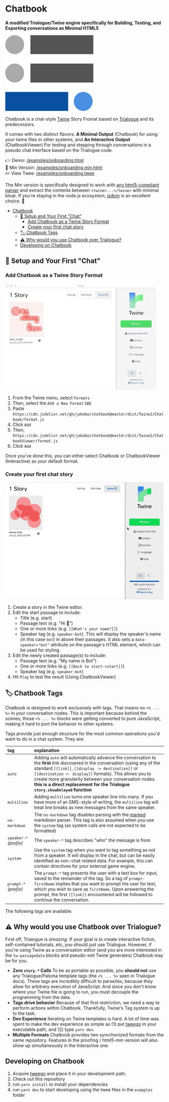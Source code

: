 # Chatbook

**A modified Trialogue/Twine engine specifically for Building, Testing, and Exporting conversations as Minimal HTML5**

![Chatbook logo](dist/Twine2/Chatbook/icon.svg)

Chatbook is a chat-style [Twine](http://twinery.org) Story Fromat based on [Trialogue](https://github.com/phivk/trialogue) and its predecessors.

It comes with two distinct flavors: **A Minimal Output** (Chatbook) for using your twine files in other systems, and **An Interactive Output** (ChatbookViewer) For testing and stepping through conversations in a pseudo chat interface based on the Trialogue code.

👉 Demo: [/examples/onboarding.html](http://htmlpreview.github.io/?https://github.com/jakobo/chatbook/blob/master/examples/onboarding.html) <br>
📂 Min Version: [/examples/onboarding.min.html](http://htmlpreview.github.io/?https://github.com/jakobo/chatbook/blob/master/examples/onboarding.min.html) <br>
✏️ View Twee: [/examples/onboarding.twee](/examples/onboarding.twee)

The Min version is specifically designed to work with [any html5-compliant parser](https://en.wikipedia.org/wiki/Comparison_of_HTML_parsers) and extract the contents between `<twine>...</twine>` with minimal bloat. If you're staying in the node.js ecosystem, [jsdom](https://www.npmjs.com/package/jsdom) is an excellent choice. 🎉

- [Chatbook](#chatbook)
  - [🚀 Setup and Your First "Chat"](#%f0%9f%9a%80-setup-and-your-first-%22chat%22)
    - [Add Chatbook as a Twine Story Format](#add-chatbook-as-a-twine-story-format)
    - [Create your first chat story](#create-your-first-chat-story)
  - [🏷 Chatbook Tags](#%f0%9f%8f%b7-chatbook-tags)
  - [⚠️ Why would you use Chatbook over Trialogue?](#%e2%9a%a0%ef%b8%8f-why-would-you-use-chatbook-over-trialogue)
  - [Developing on Chatbook](#developing-on-chatbook)

## 🚀 Setup and Your First "Chat"

### Add Chatbook as a Twine Story Format

![add](/docs/add-format.gif)

1. From the Twine menu, select `Formats`
2. Then, select the `Add a New Format` tab
3. Paste `https://cdn.jsdelivr.net/gh/jakobo/chatbook@master/dist/Twine2/Chatbook/format.js`
4. Click `Add`
5. Then, `https://cdn.jsdelivr.net/gh/jakobo/chatbook@master/dist/Twine2/ChatbookViewer/format.js`
6. Click `Add`

Once you've done this, you can either select Chatbook or ChatbookViewer (Interactive) as your default format.

### Create your first chat story

![create a chat](/docs/trialogue-create.gif)

1. Create a story in the Twine editor.
2. Edit the start passage to include:
   - Title (e.g. start)
   - Passage text (e.g. "Hi 👋")
   - One or more links (e.g. `[[What's your name?]]`)
   - Speaker tag (e.g. `speaker-bot`). This will display the speaker's name (in this case `bot`) in above their passages. It also sets a `data-speaker="bot"` attribute on the passage's HTML element, which can be used for styling.
3. Edit the newly created passage(s) to include:
   - Passage text (e.g. "My name is Bot")
   - One or more links (e.g. `[[Back to start->start]]`)
   - Speaker tag (e.g. `speaker-bot`)
4. Hit `Play` to test the result (Using ChatbookViewer)

## 🏷 Chatbook Tags

Chatbook is designed to work exclusively with tags. That means no `<% ... %>` in your conversation nodes. This is important because behind the scenes, those `<% ... %>` blocks were getting converted to pure JavaScript, making it hard to port the behavior to other systems.

Tags provide just enough structure for the most common operations you'd want to do in a chat system. They are:

| tag                    | explanation                                                                                                                                                                                                                                                                                                                                                                              |
| :--------------------- | :--------------------------------------------------------------------------------------------------------------------------------------------------------------------------------------------------------------------------------------------------------------------------------------------------------------------------------------------------------------------------------------- |
| `auto`                 | Adding `auto` will automatically advance the conversation to the **first** link discovered in the conversation (using any of the standard `[[link]]`, `[[display -> destination]]` or `[[destination <- display]]` formats). This allows you to create more granularity between your conversation nodes. **this is a direct replacement for the Trialogue `story.showDelayed` function** |
| `multiline`            | Adding `multiline` turns one speaker line into many. If you have more of an SMS-style of writing, the `multiline` tag will treat line breaks as new messages from the same speaker.                                                                                                                                                                                                      |
| `no-markdown`          | The `no-markdown` tag disables parsing with the [marked](https://github.com/chjj/marked/) markdown parser. This tag is also assumed when you use the `system` tag (as system calls are not expected to be formatted)                                                                                                                                                                     |
| `speaker-*` _(prefix)_ | The `speaker-*` tag describes "who" the message is from                                                                                                                                                                                                                                                                                                                                  |
| `system`               | Use the `system` tag when you want to tag something as not from a speaker. It will display in the chat, but can be easily identified as non-chat related data. For example, this can contain directives for your external game engine.                                                                                                                                                   |
| `prompt-*` _(prefix)_  | The `prompt-*` tag presents the user with a text box for input, saved to the remainder of the tag. So a tag of `prompt-firstName` implies that you want to prompt the user for text, which you wish to save as `firstName`. Upon answering the prompt, the first `[[link]]` encountered will be followed to continue the conversation.                                                   |

The following tags are available:

## ⚠️ Why would you use Chatbook over Trialogue?

First off, Trialogue is _amazing_. If your goal is to create interactive fiction, self-contained tutorials, etc, you should just use Trialogue. However, if you're using Twine as a conversation editor (and you are more interested in the `tw-passagedata` blocks and pseudo-xml Twine generates) Chatbook may be for you.

- **Zero `story.*` Calls** To be as portable as possible, you **should not** use any Trialogue/Paloma template tags (the `<% ... %>` seen in Trialogue docs). These tags are incredibly difficult to parse/lex, because they allow for arbitrary execution of JavaScript. And since you don't know where your Twine file is going to run, you must decouple the programming from the data.
- **Tags drive behavior** Because of that first restriction, we need a way to perform actions within Chatbook. Thankfully, Twine's Tag system is up to the task.
- **Dev Experience** Iterating on Twine templates is hard. A lot of time was spent to make the dev experience as simple as (1) put [tweego](https://www.motoslave.net/tweego/) in your executable path, and (2) type `yarn dev`.
- **Multiple Formats** Chatbook provides two syncrhonized formats from the same repository. Features in the proofing / html5-min version will also show up simultaneously in the Interactive one.

## Developing on Chatbook

1. Acquire [tweego](https://www.motoslave.net/tweego/) and place it in your development path.
2. Check out this repository
3. run `yarn install` to install your dependencies
4. run `yarn dev` to start developing using the twee files in the `examples` folder
